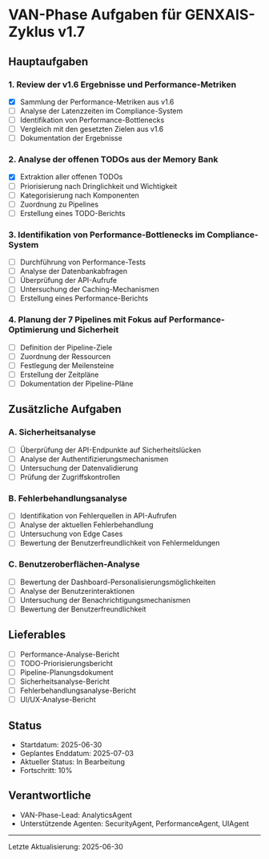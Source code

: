 # VAN-Phase Aufgaben für GENXAIS-Zyklus v1.7

## Hauptaufgaben

### 1. Review der v1.6 Ergebnisse und Performance-Metriken
- [x] Sammlung der Performance-Metriken aus v1.6
- [ ] Analyse der Latenzzeiten im Compliance-System
- [ ] Identifikation von Performance-Bottlenecks
- [ ] Vergleich mit den gesetzten Zielen aus v1.6
- [ ] Dokumentation der Ergebnisse

### 2. Analyse der offenen TODOs aus der Memory Bank
- [x] Extraktion aller offenen TODOs
- [ ] Priorisierung nach Dringlichkeit und Wichtigkeit
- [ ] Kategorisierung nach Komponenten
- [ ] Zuordnung zu Pipelines
- [ ] Erstellung eines TODO-Berichts

### 3. Identifikation von Performance-Bottlenecks im Compliance-System
- [ ] Durchführung von Performance-Tests
- [ ] Analyse der Datenbankabfragen
- [ ] Überprüfung der API-Aufrufe
- [ ] Untersuchung der Caching-Mechanismen
- [ ] Erstellung eines Performance-Berichts

### 4. Planung der 7 Pipelines mit Fokus auf Performance-Optimierung und Sicherheit
- [ ] Definition der Pipeline-Ziele
- [ ] Zuordnung der Ressourcen
- [ ] Festlegung der Meilensteine
- [ ] Erstellung der Zeitpläne
- [ ] Dokumentation der Pipeline-Pläne

## Zusätzliche Aufgaben

### A. Sicherheitsanalyse
- [ ] Überprüfung der API-Endpunkte auf Sicherheitslücken
- [ ] Analyse der Authentifizierungsmechanismen
- [ ] Untersuchung der Datenvalidierung
- [ ] Prüfung der Zugriffskontrollen

### B. Fehlerbehandlungsanalyse
- [ ] Identifikation von Fehlerquellen in API-Aufrufen
- [ ] Analyse der aktuellen Fehlerbehandlung
- [ ] Untersuchung von Edge Cases
- [ ] Bewertung der Benutzerfreundlichkeit von Fehlermeldungen

### C. Benutzeroberflächen-Analyse
- [ ] Bewertung der Dashboard-Personalisierungsmöglichkeiten
- [ ] Analyse der Benutzerinteraktionen
- [ ] Untersuchung der Benachrichtigungsmechanismen
- [ ] Bewertung der Benutzerfreundlichkeit

## Lieferables
- [ ] Performance-Analyse-Bericht
- [ ] TODO-Priorisierungsbericht
- [ ] Pipeline-Planungsdokument
- [ ] Sicherheitsanalyse-Bericht
- [ ] Fehlerbehandlungsanalyse-Bericht
- [ ] UI/UX-Analyse-Bericht

## Status
- Startdatum: 2025-06-30
- Geplantes Enddatum: 2025-07-03
- Aktueller Status: In Bearbeitung
- Fortschritt: 10%

## Verantwortliche
- VAN-Phase-Lead: AnalyticsAgent
- Unterstützende Agenten: SecurityAgent, PerformanceAgent, UIAgent

---

Letzte Aktualisierung: 2025-06-30 